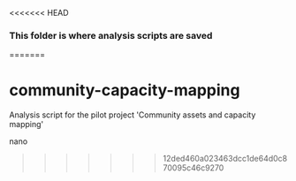 <<<<<<< HEAD
### This folder is where analysis scripts are saved
=======
# community-capacity-mapping
Analysis script for the pilot project 'Community assets and capacity mapping'

nano
>>>>>>> 12ded460a023463dcc1de64d0c870095c46c9270
